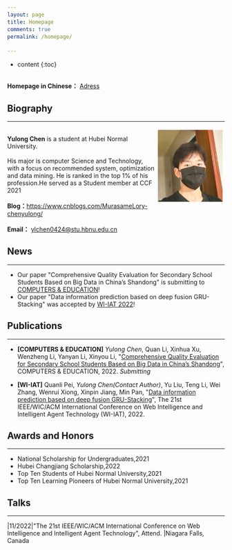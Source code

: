 ```yaml
---
layout: page
title: Homepage
comments: true
permalink: /homepage/

---
```


* content
{:toc}

<br> <b>Homepage in Chinese：</b>  <a href="https://www.cnblogs.com/MurasameLory-chenyulong/p/14323736.html">Adress</a>  <br>

 
## Biography
---
 
<div style="float: left; clear: both;" align="left">
<img src="/images/chen-2021.jpg" width="150" alt="news_20191112_2" align=right hspace="5" vspace="5"/>
<br> <b>Yulong Chen</b> is a student at Hubei Normal University.<br><br>His major is computer Science and Technology, with a focus on recommended system, optimization and data mining. He is ranked in the top 1% of his profession.He served as a Student member at CCF 2021 <br><br> <b>Blog：</b><a href="https://blog.csdn.net/Murasme?spm=1000.2115.3001.5343">https://www.cnblogs.com/MurasameLory-chenyulong/</a>   <br><br> <b>Email：</b>  <a href="ylchen0424@stu.hbnu.edu.cn">ylchen0424@stu.hbnu.edu.cn</a>  <br>
</div>
<br clear="left" />


## News

---

* Our paper "Comprehensive Quality Evaluation for Secondary School Students Based on Big Data in China’s Shandong" is submitting to [COMPUTERS & EDUCATION](https://www.sciencedirect.com/journal/computers-and-education)!
* Our paper "Data information prediction based on deep fusion GRU-Stacking" was accepted by [WI-IAT 2022](https://www.wi-iat.com/wi-iat2022/index.html)!


## Publications

---

* **[COMPUTERS & EDUCATION]** *Yulong Chen*, Quan Li, Xinhua Xu, Wenzheng Li, Yanyan Li, Xinyou Li, "[Comprehensive Quality Evaluation for Secondary School Students Based on Big Data in China’s Shandong](https://www.sciencedirect.com/journal/computers-and-education)", COMPUTERS & EDUCATION, 2022. *Submitting*

* **[WI-IAT]** Quanli Pei, *Yulong Chen(Contact Author)*, Yu Liu, Teng Li, Wei Zhang, Wenrui Xiong, Xinpin Jiang, Min Pan, "[Data information prediction based on deep fusion GRU-Stacking](chrome-extension://cdonnmffkdaoajfknoeeecmchibpmkmg/assets/pdf/web/viewer.html?file=https%3A%2F%2Fwi-lab.com%2Fcyberchair%2F2022%2Fwi22%2Fyourpaper%2FS22202_5330.pdf)", The 21st IEEE/WIC/ACM International Conference on Web Intelligence and Intelligent Agent Technology (WI-IAT), 2022. 




## Awards and Honors

---

- National Scholarship for Undergraduates,2021
- Hubei Changjiang Scholarship,2022
- Top Ten Students of Hubei Normal University,2021
- Top Ten Learning Pioneers of Hubei Normal University,2021



## Talks

---

|11/2022|"The 21st IEEE/WIC/ACM International Conference on Web Intelligence and Intelligent Agent Technology", Attend. |Niagara Falls, Canada
